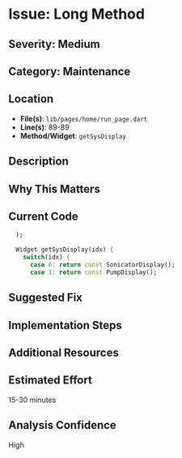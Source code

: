 # Issue: Long Method

## Severity: Medium

## Category: Maintenance

## Location
- **File(s)**: `lib/pages/home/run_page.dart`
- **Line(s)**: 89-89
- **Method/Widget**: `getSysDisplay`

## Description


## Why This Matters


## Current Code
```dart
  );

  Widget getSysDisplay(idx) {
    switch(idx) {
      case 0: return const SonicatorDisplay();
      case 1: return const PumpDisplay();
```

## Suggested Fix


## Implementation Steps


## Additional Resources


## Estimated Effort
15-30 minutes

## Analysis Confidence
High
